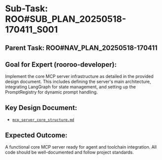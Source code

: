 # Sub-Task: ROO#SUB_PLAN_20250518-170411_S001
## Parent Task: ROO#NAV_PLAN_20250518-170411
## Goal for Expert (rooroo-developer):
Implement the core MCP server infrastructure as detailed in the provided design document. This includes defining the server's main architecture, integrating LangGraph for state management, and setting up the PromptRegistry for dynamic prompt handling.

## Key Design Document:
- [`mcp_server_core_structure.md`](.rooroo/tasks/ROO#SUB_PLAN_S001/mcp_server_core_structure.md)

## Expected Outcome:
A functional core MCP server ready for agent and toolchain integration. All code should be well-documented and follow project standards.